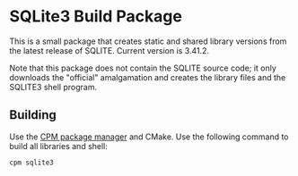 # SQLite3 Build Package
This is a small package that creates static and shared library versions from the latest release of SQLITE. Current version is 3.41.2.

Note that this package does not contain the SQLITE source code; it only downloads the "official" amalgamation and creates the library files and the SQLITE3 shell program.

## Building
Use the [CPM package manager](https://github.com/neacsum/cpm) and CMake. Use the following command to build all libraries and shell:
````
cpm sqlite3
````